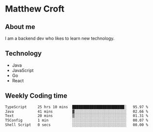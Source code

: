 # Matthew Croft

## About me
I am a backend dev who likes to learn new technology. 

## Technology
- Java
- JavaScript
- Go
- React

## Weekly Coding time
<!--START_SECTION:waka-->

```txt
TypeScript     25 hrs 10 mins  ████████████████████████░   95.97 %
Java           41 mins         ▓░░░░░░░░░░░░░░░░░░░░░░░░   02.66 %
Text           20 mins         ▒░░░░░░░░░░░░░░░░░░░░░░░░   01.31 %
TSConfig       1 min           ░░░░░░░░░░░░░░░░░░░░░░░░░   00.07 %
Shell Script   0 secs          ░░░░░░░░░░░░░░░░░░░░░░░░░   00.00 %
```

<!--END_SECTION:waka-->
